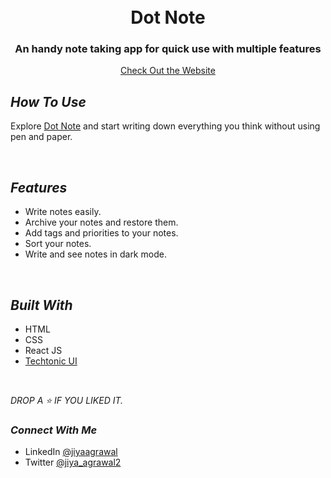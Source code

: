 <h1 align = "center">
  <br />
  Dot Note
  <br />
</h1>

<h3 align="center">An handy note taking app for quick use with multiple features</h3>

<p align="center">
  <a href="https://dot-note.netlify.app/">Check Out the Website</a>
<br />

##  _How To Use_

Explore [Dot Note](https://dot-note.netlify.app/) and start writing down everything you think without using pen and paper.

<br />


##  _Features_

- Write notes easily. 
- Archive your notes and restore them.
- Add tags and priorities to your notes.
- Sort your notes.
- Write and see notes in dark mode.

<br />

## _Built With_

- HTML
- CSS
- React JS
- [Techtonic UI](https://techtonic-ui.netlify.app/)

<br />

_DROP A ⭐ IF YOU LIKED IT._

### _Connect With Me_

- LinkedIn [@jiyaagrawal](https://www.linkedin.com/in/jiyaagrawal/) 
- Twitter [@jiya_agrawal2](https://twitter.com/jiya_agrawal2)
